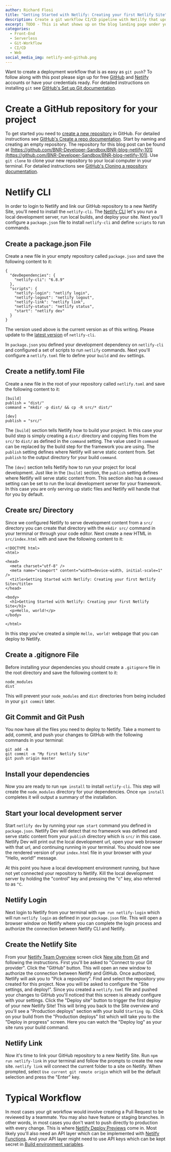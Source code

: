 ```yaml
---
author: Richard Flosi
title: "Getting Started with Netlify: Creating your first Netlify Site"
description: Create a git workflow CI/CD pipeline with Netilfy that updates when you push to git.
excerpt: TODO - This is what shows up on the blog landing page under your title. Can be your first paragraph, if it describes the post. The goal is to encourage readers to click through.
categories:
  - Front-End
  - Serverless
  - Git-Workflow
  - CI/CD
  - Web
social_media_img: netlify-and-github.png
---
```


Want to create a deployment workflow that is as easy as `git push`?
To follow along with this post please sign up for free [GitHub](https://github.com/signup) and [Netilfy](https://app.netlify.com/signup) accounts or have your credentials ready.
For detailed instructions on installing `git` see [GitHub's Set up Git documentation](https://docs.github.com/en/get-started/quickstart/set-up-git).

# Create a GitHub repository for your project

To get started you need to [create a new repository](https://github.com/new) in GitHub.
For detailed instructions see [GitHub's Create a repo documentation](https://docs.github.com/en/get-started/quickstart/create-a-repo).
Start by naming and creating an empty repository.
The repository for this blog post can be found at [https://github.com/BNR-Developer-Sandbox/BNR-blog-netlify-101](https://github.com/BNR-Developer-Sandbox/BNR-blog-netlify-101).
Use `git clone` to clone your new repository to your local computer in your terminal.
For detailed instructions see [GitHub's Cloning a repository documentation](https://docs.github.com/en/github/creating-cloning-and-archiving-repositories/cloning-a-repository-from-github/cloning-a-repository).

# Netlify CLI

In order to login to Netlify and link our GitHub repository to a new Netlify Site, you'll need to install the `netlify-cli`.
The [Netlify CLI](https://docs.netlify.com/cli/get-started/) let's you run a local development server, run local builds, and deploy your site.
Next you'll configure a `package.json` file to install `netlify-cli` and define `scripts` to run commands.

## Create a package.json File

Create a new file in your empty repository called `package.json` and save the following content to it:

```
{
  "devDependencies": {
    "netlify-cli": "6.8.9"
  },
  "scripts": {
    "netlify-login": "netlify login",
    "netlify-logout": "netlify logout",
    "netlify-link": "netlify link",
    "netlify-status": "netlify status",
    "start": "netlify dev"
  }
}
```

The version used above is the current version as of this writing.
Please update to the [latest version](https://www.npmjs.com/package/netlify-cli) of `netlify-cli`.

In `package.json` you defined your development dependency on `netlify-cli` and configured a set of scripts to run `netlify` commands.
Next you'll configure a `netlify.toml` file to define your `build` and `dev` settings.

## Create a netlify.toml File

Create a new file in the root of your repository called `netlify.toml` and save the following content to it:

```
[build]
publish = "dist/"
command = "mkdir -p dist/ && cp -R src/* dist/"

[dev]
publish = "src/"
```

The `[build]` section tells Netlify how to build your project.
In this case your build step is simply creating a `dist/` directory and copying files from the `src/` to `dist/` as defined in the `command` setting.
The value used in `command` can be replaced by the build step for the framework you are using.
The `publish` setting defines where Netlify will serve static content from.
Set `publish` to the output directory for your build `command`.

The `[dev]` section tells Netlify how to run your project for local development.
Just like in the `[build]` section, the `publish` setting defines where Netlify will serve static content from.
This section also has a `command` setting can be set to run the local development server for your framework.
In this case you are only serving up static files and Netlify will handle that for you by default.

## Create src/ Directory

Since we configured Netlify to serve development content from a `src/` directory you can create that directory with the `mkdir src/` command in your terminal or through your code editor.
Next create a new HTML in `src/index.html` with and save the following content to it:

```
<!DOCTYPE html>
<html>

<head>
  <meta charset="utf-8" />
  <meta name="viewport" content="width=device-width, initial-scale=1" />
  <title>Getting Started with Netlify: Creating your first Netlify Site</title>
</head>

<body>
  <h1>Getting Started with Netlify: Creating your first Netlify Site</h1>
  <p>Hello, world!</p>
</body>

</html>
```

In this step you've created a simple `Hello, world!` webpage that you can deploy to Netlify.

## Create a .gitignore File

Before installing your dependencies you should create a `.gitignore` file in the root directory and save the following content to it:

```
node_modules
dist
```

This will prevent your `node_modules` and `dist` directories from being included in your `git commit` later.

## Git Commit and Git Push

You now have all the files you need to deploy to Netlify.
Take a moment to add, commit, and push your changes to GitHub with the following commands in your terminal:

```
git add -A
git commit -m "My first Netlify Site"
git push origin master
```

## Install your dependencies

Now you are ready to run `npm install` to install `netlify-cli`.
This step will create the `node_modules` directory for your dependencies.
Once `npm install` completes it will output a summary of the installation.

## Start your local development server

Start `netlify dev` by running your `npm start` command you defined in `package.json`.
Netlify Dev will detect that no framework was defined and serve static content from your `publish` directory which is `src/` in this case.
Netlify Dev will print out the local development url, open your web browser with that url, and continuing running in your terminal.
You should now see the rendered version of your `index.html` file in your browser with your "Hello, world!" message.

At this point you have a local development environment running, but have not yet connected your repository to Netlify.
Kill the local development server by holding the "control" key and pressing the "c" key, also referred to as `^C`.

## Netlify Login

Next login to Netlify from your terminal with `npm run netlify-login` which will run `netlify login` as defined in your `package.json` file.
This will open a browser window on Netlify where you can complete the login process and authorize the connection between Netlify CLI and Netlify.

## Create the Netlify Site

From your [Netlify Team Overview](https://app.netlify.com/) screen click [New site from Git](https://app.netlify.com/start) and following the instructions.
First you'll be asked to "Connect to your Git provider".
Click the "GitHub" button.
This will open an new window to authorize the connection between Netlify and GitHub.
Once authorized, Netlify will ask you to "Pick a repository".
Find and select the repository you created for this project.
Now you will be asked to configure the "Site settings, and deploy!".
Since you created a `netlify.toml` file and pushed your changes to GitHub you'll noticed that this screen is already configure with your settings.
Click the "Deploy site" button to trigger the first deploy of your new Netlify Site!
This will bring you back to the Site overview and you'll see a "Production deploys" section with your build `Starting Up`.
Click on your build from the "Production deploys" list which will take you to the "Deploy in progress" screen.
Here you can watch the "Deploy log" as your site runs your build command.

## Netlify Link

Now it's time to link your GitHub repository to a new Netlify Site.
Run `npm run netlify-link` in your terminal and follow the prompts to create the new site.
`netlify link` will connect the current folder to a site on Netlify.
When prompted, select `Use current git remote origin` which will be the default selection and press the "Enter" key.

# Typical Workflow

In most cases your git workflow would involve creating a Pull Request to be reviewed by a teammate.
You may also have feature or staging branches.
In other words, in most cases you don't want to push directly to production with every change.
This is where [Netlify Deploy Previews](https://www.netlify.com/products/deploy-previews/) come in.
Most likely you'll also need an API layer which can be implemented with [Netilfy Functions](https://www.netlify.com/products/functions/).
And your API layer might need to use API keys which can be kept secret in [Build environment variables](https://docs.netlify.com/configure-builds/environment-variables/).

